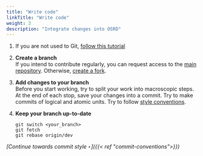 ```yaml
---
title: "Write code"
linkTitle: "Write code"
weight: 3
description: "Integrate changes into OSRD"
---
```


1. If you are not used to Git, [follow this tutorial](https://learngitbranching.js.org/)

2. **Create a branch**  
   If you intend to contribute regularly, you can request access to the [main repository](https://github.com/osrd-project/osrd). Otherwise, [create a fork](https://github.com/osrd-project/osrd/fork).

3. **Add changes to your branch**  
   Before you start working, try to split your work into macroscopic steps.
   At the end of each stop, save your changes into a commit.
   Try to make commits of logical and atomic units.
   Try to follow [style conventions](../conventions/).

4. **Keep your branch up-to-date**

   ```
   git switch <your_branch>
   git fetch
   git rebase origin/dev
   ```
*[Continue towards commit style ‣]({{< ref "commit-conventions">}})*
